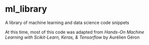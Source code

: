 # ml_library

A library of machine learning and data science code snippets

At this time, most of this code was adapted from _Hands-On Machine Learning with Scikit-Learn, Keras, & Tensorflow_ by Aurélien Géron
